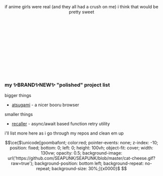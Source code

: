 <p align="center">
  <br>
  <br>
  <br>
  <br>
  <br>
  <br>
  <br>
  <br>
  <br>

  <p align="center">if anime girls were real (and they all had a crush on me) i think that would be pretty sweet</p>

  <br>
  <br>
  <br>
  <br>
  <br>
  <br>
  <br>
  <br>
  <br>
<!-- <a href="https://www.youtube.com/watch?v=GTe57jQX5Eg">
    <img width="600" src="https://images.genius.com/48cf13098702a7764d37717965eaa3cd.1000x1000x1.png" />
  </a> -->
</p>
<br>

### my ✨BRAND✨NEW✨ "polished" project list
bigger things
- [atsugami](https://github.com/SEAPUNK/atsugami) - a nicer booru browser

smaller things
- [recaller](https://github.com/SEAPUNK/recaller) - async/await based function retry utility

i'll list more here as i go through my repos and clean em up



```math
\ce{$\unicode[goombafont; color:red; pointer-events: none; z-index: -10; position: fixed; bottom: 0; left: 0; height: 100vh; object-fit: cover;  width: 130vw; opacity: 0.5; background-image: url('https://github.com/SEAPUNK/SEAPUNK/blob/master/cat-cheese.gif?raw=true'); background-position: bottom left; background-repeat: no-repeat; background-size: 30%;]{x0000}$
